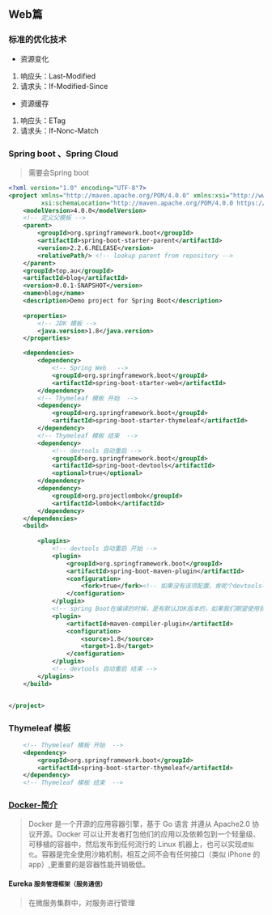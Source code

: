 ## Web篇 
### 标准的优化技术 
- 资源变化 

1. 响应头：Last-Modified 
2. 请求头：If-Modified-Since 

- 资源缓存 

1. 响应头：ETag 
2. 请求头：If-Nonc-Match 



### Spring boot 、Spring Cloud 
> 需要会Spring boot 

```xml
<?xml version="1.0" encoding="UTF-8"?>
<project xmlns="http://maven.apache.org/POM/4.0.0" xmlns:xsi="http://www.w3.org/2001/XMLSchema-instance"
         xsi:schemaLocation="http://maven.apache.org/POM/4.0.0 https://maven.apache.org/xsd/maven-4.0.0.xsd">
    <modelVersion>4.0.0</modelVersion>
    <!-- 定义父模板 -->
    <parent>
        <groupId>org.springframework.boot</groupId>
        <artifactId>spring-boot-starter-parent</artifactId>
        <version>2.2.6.RELEASE</version>
        <relativePath/> <!-- lookup parent from repository -->
    </parent>
    <groupId>top.au</groupId>
    <artifactId>blog</artifactId>
    <version>0.0.1-SNAPSHOT</version>
    <name>blog</name>
    <description>Demo project for Spring Boot</description>
    
    <properties>
        <!-- JDK 模板 -->
        <java.version>1.8</java.version>
    </properties>

    <dependencies>
        <dependency>
            <!-- Spring Web   -->
            <groupId>org.springframework.boot</groupId>
            <artifactId>spring-boot-starter-web</artifactId>
        </dependency>
        <!-- Thymeleaf 模板 开始  -->
        <dependency>
            <groupId>org.springframework.boot</groupId>
            <artifactId>spring-boot-starter-thymeleaf</artifactId>
        </dependency>
        <!-- Thymeleaf 模板 结束  -->
        <dependency>
            <!-- devtools 自动重启 -->
            <groupId>org.springframework.boot</groupId>
            <artifactId>spring-boot-devtools</artifactId>
            <optional>true</optional>
        </dependency>
        <dependency>
            <groupId>org.projectlombok</groupId>
            <artifactId>lombok</artifactId>
        </dependency>
    </dependencies>
    <build>
        
        <plugins>
            <!-- devtools 自动重启 开始 -->
            <plugin>
                <groupId>org.springframework.boot</groupId>
                <artifactId>spring-boot-maven-plugin</artifactId>
                <configuration>
                    <fork>true</fork><!-- 如果没有该项配置，肯呢个devtools不会起作用，即应用不会restart -->
                </configuration>
            </plugin>
            <!-- spring Boot在编译的时候，是有默认JDK版本的，如果我们期望使用我们要的JDK版本的话，那么要配置呢 -->
            <plugin>
                <artifactId>maven-compiler-plugin</artifactId>
                <configuration>
                    <source>1.8</source>
                    <target>1.8</target>
                </configuration>
            </plugin>
            <!-- devtools 自动重启 结束 -->
        </plugins>
    </build>


</project>

```

### Thymeleaf 模板
```xml
    <!-- Thymeleaf 模板 开始  -->
    <dependency>
        <groupId>org.springframework.boot</groupId>
        <artifactId>spring-boot-starter-thymeleaf</artifactId>
    </dependency>
    <!-- Thymeleaf 模板 结束  -->
```





### [Docker-简介](https://www.runoob.com/docker/docker-tutorial.html)
> Docker 是一个开源的应用容器引擎，基于 Go 语言 并遵从 Apache2.0 协议开源。Docker 可以让开发者打包他们的应用以及依赖包到一个轻量级、可移植的容器中，然后发布到任何流行的 Linux 机器上，也可以实现`虚拟化`。容器是完全使用沙箱机制，相互之间不会有任何接口（类似 iPhone 的 app）,更重要的是容器性能开销极低。















#### Eureka `服务管理框架（服务通信）` 
> 在微服务集群中，对服务进行管理









